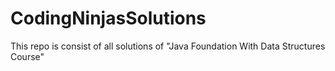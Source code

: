 # CodingNinjasSolutions
This repo is consist of all solutions of "Java Foundation With Data Structures Course"
